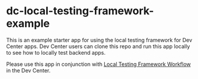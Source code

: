 # dc-local-testing-framework-example
This is an example starter app for using the local testing framework for Dev Center apps. Dev Center users can clone this repo and run this app locally to see how to locally test backend apps. 

Please use this app in conjunction with [Local Testing Framework Workflow](https://dc-docs.corva.ai/docs/Backend/Tutorials/Local%20Testing%20Framework%20Workflow?corvaLinksOrigin=https%253A%252F%252Fapp.corva.ai&showDcLinks=true&showProvisioningLink=true) in the Dev Center. 
